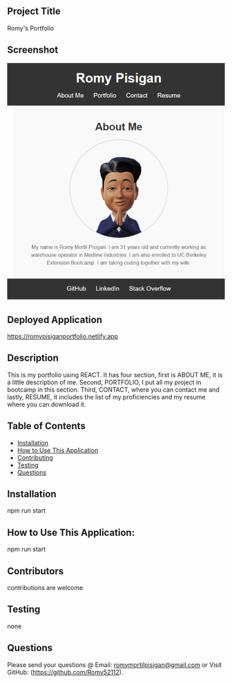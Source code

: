   ## Project Title 
  Romy's Portfolio
  ## Screenshot
  ![alt text](<my portfolio.png>)

  ## Deployed Application
  https://romypisiganportfolio.netlify.app

  ## Description
  This is my portfolio using REACT. It has four section, first is ABOUT ME, it is a little description of me. Second, PORTFOLIO, I put all my project in bootcamp in this section. Third, CONTACT, where you can contact me and lastly, RESUME, it includes the list of my proficiencies and my resume where you can download it.
  ## Table of Contents
  * [Installation](#installation)
  * [How to Use This Application](#usage)
  * [Contributing](#contributors)
  * [Testing](#testing)
  * [Questions](#questions)
  ## Installation
  npm run start
  ## How to Use This Application:
  npm run start
  ## Contributors
  contributions are welcome
  ## Testing
  none
  ## Questions
  Please send your questions @ Email: romymortilpisigan@gmail.com or 
  Visit GitHub: (https://github.com/Romy52112).
  